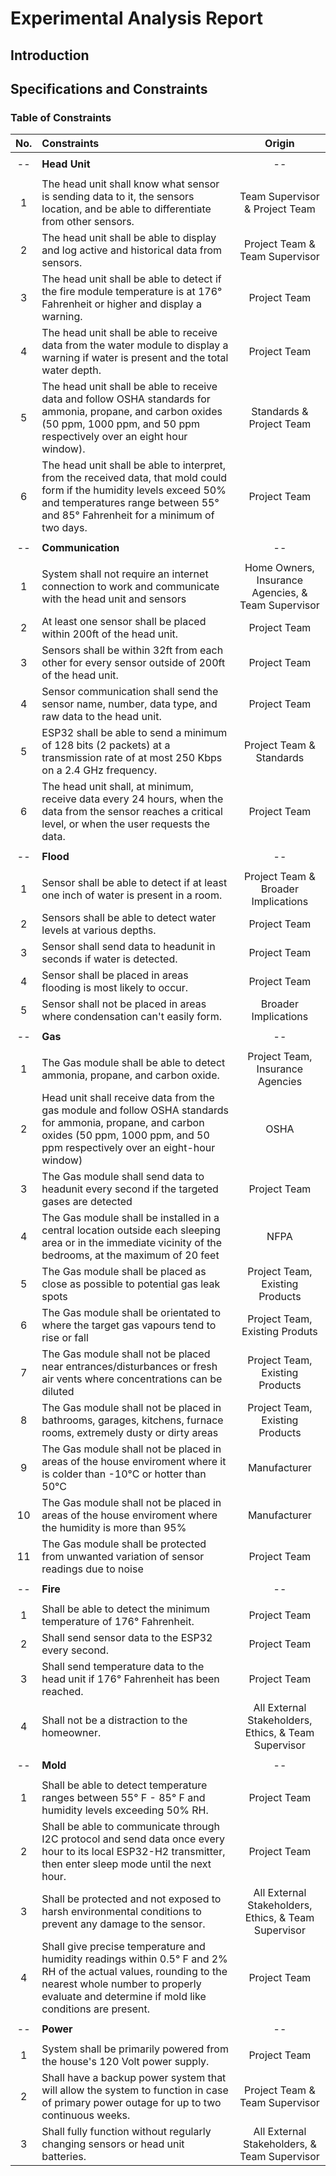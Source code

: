 # Experimental Analysis Report

## Introduction


## Specifications and Constraints

### Table of Constraints
| **No.** | **Constraints** | **Origin** |
| :--: | :-- | :--: |
|  |  |  |
| -- | **Head Unit** | -- |
|  |  |  |
|  1  | The head unit shall know what sensor is sending data to it, the sensors location, and be able to differentiate from other sensors. | Team Supervisor & Project Team |
|  2  | The head unit shall be able to display and log active and historical data from sensors. | Project Team & Team Supervisor |
|  3  | The head unit shall be able to detect if the fire module temperature is at 176&#176; Fahrenheit or higher and display a warning. | Project Team |
|  4  | The head unit shall be able to receive data from the water module to display a warning if water is present and the total water depth. | Project Team |
|  5  | The head unit shall be able to receive data and follow OSHA standards for ammonia, propane, and carbon oxides (50 ppm, 1000 ppm, and 50 ppm respectively over an eight hour window). | Standards & Project Team |
|  6  | The head unit shall be able to interpret, from the received data, that mold could form if the humidity levels exceed 50% and temperatures range between 55&#176; and 85&#176; Fahrenheit for a minimum of two days. | Project Team |
|  |  |  |
| -- |  **Communication**  |  --  |
|  |  |  |
|  1  | System shall not require an internet connection to work and communicate with the head unit and sensors | Home Owners, Insurance Agencies, & Team Supervisor |
|  2  | At least one sensor shall be placed within 200ft of the head unit. | Project Team |
|  3  | Sensors shall be within 32ft from each other for every sensor outside of 200ft of the head unit. | Project Team |
|  4  | Sensor communication shall send the sensor name, number, data type, and raw data to the head unit. | Project Team |
|  5  | ESP32 shall be able to send a minimum of 128 bits (2 packets) at a transmission rate of at most 250 Kbps on a 2.4 GHz frequency. | Project Team & Standards|
|  6  | The head unit shall, at minimum, receive data every 24 hours, when the data from the sensor reaches a critical level, or when the user requests the data. | Project Team |
|  |  |  |
| -- |  **Flood**  |  --  |
|  |  |  |
|  1  | Sensor shall be able to detect if at least one inch of water is present in a room. | Project Team & Broader Implications |
|  2  | Sensors shall be able to detect water levels at various depths.| Project Team |
|  3  | Sensor shall send data to headunit in seconds if water is detected.| Project Team |
|  4  | Sensor shall be placed in areas flooding is most likely to occur. | Project Team |
|  5  | Sensor shall not be placed in areas where condensation can't easily form. | Broader Implications |
|  |  |  |
| -- |  **Gas**  |  --  |
|  |  |  |
|  1  | The Gas module shall be able to detect ammonia, propane, and carbon oxide. | Project  Team, Insurance Agencies|
|  2  | Head unit shall receive data from the gas module and follow OSHA standards for ammonia, propane, and carbon oxides (50 ppm, 1000 ppm, and 50 ppm respectively over an eight-hour window)| OSHA |
|  3  | The Gas module shall send data to headunit every second if the targeted gases are detected | Project Team |
|  4  | The Gas module shall be installed in a central location outside each sleeping area or in the immediate vicinity of the bedrooms, at the maximum of 20 feet | NFPA |
|  5  | The Gas module shall be placed as close as possible to potential gas leak spots | Project Team, Existing Products |
|  6  | The Gas module shall be orientated to where the target gas vapours tend to rise or fall | Project Team, Existing Produts |
|  7  | The Gas module shall not be placed near entrances/disturbances or fresh air vents where concentrations can be diluted | Project Team, Existing Products |
|  8  | The Gas module shall not be placed in bathrooms, garages, kitchens, furnace rooms, extremely dusty or dirty areas | Project Team, Existing Products |
|  9  | The Gas module shall not be placed in areas of the house enviroment where it is colder than -10°C or hotter than 50°C | Manufacturer |
|  10  | The Gas module shall not be placed in areas of the house enviroment where the humidity is more than 95% | Manufacturer |
|  11  | The Gas module shall be protected from unwanted variation of sensor readings due to noise | Project Team |
|  |  |  |
| -- |  **Fire**  |  --  |
|  |  |  |
|  1  | Shall be able to detect the minimum temperature of 176&deg; Fahrenheit. | Project Team |
|  2  | Shall send sensor data to the ESP32 every second. | Project Team |
|  3  | Shall send temperature data to the head unit if 176&deg; Fahrenheit has been reached. | Project Team |
|  4  | Shall not be a distraction to the homeowner. | All External Stakeholders, Ethics, & Team Supervisor |
|  |  |  |
| -- |  **Mold**  |  --  |
|  |  |  |
|  1  | Shall be able to detect temperature ranges between 55&deg; F - 85&deg; F and humidity levels exceeding 50% RH. | Project Team |
|  2  | Shall be able to communicate through I2C protocol and send data once every hour to its local ESP32-H2 transmitter, then enter sleep mode until the next hour. | Project Team |
|  3  | Shall be protected and not exposed to harsh environmental conditions to prevent any damage to the sensor. | All External Stakeholders, Ethics, & Team Supervisor |
|  4  | Shall give precise temperature and humidity readings within 0.5&deg; F and 2% RH of the actual values, rounding to the nearest whole number to properly evaluate and determine if mold like conditions are present. | Project Team |
|  |  |  |
| -- |  **Power**  |  --  |
|  |  |  |
|  1  | System shall be primarily powered from the house's 120 Volt power supply. | Project Team |
|  2  | Shall have a backup power system that will allow the system to function in case of primary power outage for up to two continuous weeks. | Project Team & Team Supervisor |
|  3  | Shall fully function without regularly changing sensors or head unit batteries. | All External Stakeholders, & Team Supervisor |
